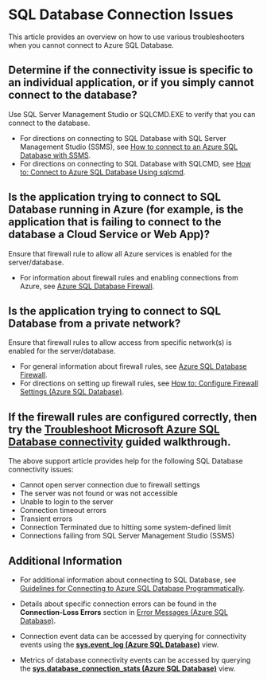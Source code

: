 <properties 
	pageTitle="Azure SQL Database connectivity issues" 
	description="Identifying and determining SQL Database connection failures." 
	services="sql-database" 
	documentationCenter="" 
	authors="stevestein" 
	manager="jeffreyg" 
	editor=""/>

<tags 
	ms.service="sql-database" 
	ms.devlang="NA" 
	ms.workload="data-management" 
	ms.topic="article" 
	ms.tgt_pltfrm="NA" 
	ms.date="04/14/2015" 
	ms.author="sstein"/>


# SQL Database Connection Issues

This article provides an overview on how to use various troubleshooters when you cannot connect to Azure SQL Database.


## Determine if the connectivity issue is specific to an individual application, or if you  simply cannot connect to the database?

Use SQL Server Management Studio or SQLCMD.EXE to verify that you can connect to the database.

- For directions on connecting to SQL Database with SQL Server Management Studio (SSMS), see [How to connect to an Azure SQL Database with SSMS](sql-database-connect-to-database.md).
- For directions on connecting to SQL Database with SQLCMD, see [How to: Connect to Azure SQL Database Using sqlcmd](https://msdn.microsoft.com/library/azure/ee336280.aspx).



## Is the application trying to connect to SQL Database running in Azure (for example, is the application that is failing to connect to the database a Cloud Service or Web App)?

Ensure that firewall rule to allow all Azure services is enabled for the server/database.

- For information about firewall rules and enabling connections from Azure, see [Azure SQL Database Firewall](https://msdn.microsoft.com/library/azure/ee621782.aspx#ConnectingFromAzure).



## Is the application trying to connect to SQL Database from a private network?

Ensure that firewall rules to allow access from specific network(s) is enabled for the server/database.

- For general information about firewall rules, see [Azure SQL Database Firewall](https://msdn.microsoft.com/library/azure/ee621782.aspx).
- For directions on setting up firewall rules, see [How to: Configure Firewall Settings (Azure SQL Database)](https://msdn.microsoft.com/library/azure/jj553530.aspx).


## If the firewall rules are configured correctly, then try the [Troubleshoot Microsoft Azure SQL Database connectivity](https://support2.microsoft.com/common/survey.aspx?scid=sw;en;3844&showpage=1) guided walkthrough.

The above support article provides help for the following SQL Database connectivity issues:

- Cannot open server connection due to firewall settings 
- The server was not found or was not accessible 
- Unable to login to the server 
- Connection timeout errors 
- Transient errors 
- Connection Terminated due to hitting some system-defined limit 
- Connections failing from SQL Server Management Studio (SSMS) 


## Additional Information

- For additional information about connecting to SQL Database, see [Guidelines for Connecting to Azure SQL Database Programmatically](https://msdn.microsoft.com/library/azure/ee336282.aspx).   

- Details about specific connection errors can be found in the **Connection-Loss Errors** section in [Error Messages (Azure SQL Database)](https://msdn.microsoft.com/library/azure/ff394106.aspx#bkmk_connection_errors).

- Connection event data can be accessed by querying for connectivity events using the [**sys.event_log (Azure SQL Database)**](https://msdn.microsoft.com/library/dn270018.aspx) view.

- Metrics of database connectivity events can be accessed by querying the [**sys.database_connection_stats (Azure SQL Database)**](https://msdn.microsoft.com/library/dn269986.aspx) view.

 